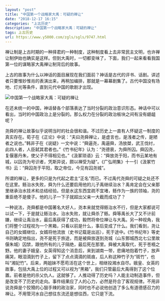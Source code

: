 ```yaml
---
layout: "post"
title: "中国第一个战略家大禹：可疑的禅让"
date: "2018-12-17 16:15"
categories: "上古历史"
description: "中国第一个战略家大禹：可疑的禅让"
tags: 上古历史
url: https://www.y5000.com/zgls/sgls/9747.html
---
```






禅让制是上古时期的一种择君的一种制度，这种制度看上去非常民主文明，也许禅让制伊始也确实是这样。但到大禹时，一切都变味了，下面，我们一起来看看我国第一位的谋略家大禹禅让制背后的故事。

上古的故事为什么以神话的面目展现在我们面前？神话是古代的评书、话剧。讲述者只要惟妙惟肖的表演出来，再稍加编排，那就是一幕幕剧集了。古代中国没有场地、灯光等条件，直到元代中国的歌剧才出现。

![中国第一个战略家大禹：可疑的禅让](/uploads/allimg/170109/6-1F10913563J14.JPG)

在还未统一的中国，神话替各个部落表达了当时分裂的政治意识形态。神话中可以看出，当时的中国政治上是分裂的。那么权力在分裂的政治板块之间有没有龉龃呢？

尧舜的禅让故事似乎说明当时的社会很和谐。不过历史上一直有人怀疑这一制度的真实存在。荀子在《正论》中说：“夫曰尧舜禅让，是虚言也，是浅者之传，是陋者之说也。”韩非子在《说疑》一文中说：“舜逼尧，禹逼舜，汤放桀，武王伐纣，此四人者，人臣弑其君者也。”《竹书纪年》认为：“尧德衰，为舜所囚。舜囚尧，复偃塞丹朱，使父子不得相见也。”《汲冢琐语》云：“舜放尧于阳，而书云某地有城，以囚尧为号识者，凭斯异说，颇以禅受为疑”。《广弘明集》十一引《汲冢竹书》云：“舜囚尧于平阳，取之帝位，今见有囚尧城”。

所谓的禅让，更多的只是为代起之君主“正名”而已。不过禹代尧舜的可疑之处还不在这里。鲧治水失败，舜为什么还要启用他的儿子禹继续治水？禹肯定会在父亲那里继承治水技术和总结经验。但是水这东西宜疏不宜堵，鲧作为一族的领袖，尧的重臣绝不是傻子。他的儿子一下子就超出父亲一大截而成功了？

一种说法，尧舜都是中国著名大好人，尧本来就觉得鲧治水不行，但是大家都说可以试一下，于是就让鲧治水。治水失败，就让舜杀了鲧。舜等禹长大了又不计前嫌，继续让禹治水，最后禹获得了成功，毅然将帝位禅让与大禹。另一种视角，我们将整个过程视为一个黑箱，只看以前是什么，事后变成了什么。我们看到，尧让自己的女婿继位，女婿将他流放（史书记载是出巡），死于途中。《竹书纪年》等史书则确定地指出，尧不是死于旅途，而是被舜放逐到尧城（山东鄄城西北七公里故偃朱城）囚禁，跟他所有的儿子隔绝，最后死在那里。舜被大禹取代，死于苍梧之野。他的妻子娥皇、女英得知这个消息后，来到湖南一带，悲痛地抱着竹子，放声痛哭，眼泪滴到竹子上，留下了点点滴滴的斑痕，后人称这种竹子为“斑竹”，也叫“湘妃竹”。后来，两姐妹不愿苟活在这个世上，相继投湘水自尽。娥皇、女英的故事，包括大禹上位的过程又可以视为“黑箱”，我们只管最后大禹得到了这个位置。前者是他的杀父仇人。这就够了。人推动得了历史吗？人能主动制造事件，但是改变不了历史的走向。事件结果应了人的心力，必然是符合了客观规律。不用非说尧舜是个狡猾的心狠手辣的政治家，同时也不必说他创造了多么有道德感召力的禅让。不用管河水自己想往东流还是想往西，它只是下流。
